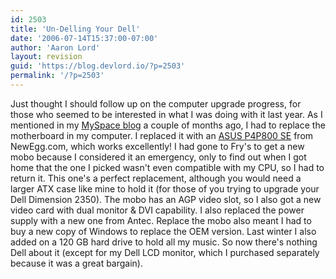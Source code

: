 ```yaml
---
id: 2503
title: 'Un-Delling Your Dell'
date: '2006-07-14T15:37:00-07:00'
author: 'Aaron Lord'
layout: revision
guid: 'https://blog.devlord.io/?p=2503'
permalink: '/?p=2503'
---
```


Just thought I should follow up on the computer upgrade progress, for those who seemed to be interested in what I was doing with it last year.  As I mentioned in my <a href="http://blog.myspace.com/index.cfm?fuseaction=blog.view&amp;friendID=17285023&amp;blogID=116194105&amp;MyToken=f5ee37df-9cf9-4133-b738-177d3d11d1f8">MySpace blog</a> a couple of months ago, I had to replace the motherboard in my computer.  I replaced it with an <a href="http://www.newegg.com/Product/Product.asp?Item=N82E16813131484">ASUS P4P800 SE</a> from NewEgg.com, which works excellently!  I had gone to Fry's to get a new mobo because I considered it an emergency, only to find out when I got home that the one I picked wasn't even compatible with my CPU, so I had to return it.  This one's a perfect replacement, although you would need a larger ATX case like mine to hold it (for those of you trying to upgrade your Dell Dimension 2350).  The mobo has an AGP video slot, so I also got a new video card with dual monitor &amp; DVI capability.  I also replaced the power supply with a new one from Antec.  Replace the mobo also meant I had to buy a new copy of Windows to replace the OEM version.  Last winter I also added on a 120 GB hard drive to hold all my music.  So now there's nothing Dell about it (except for my Dell LCD monitor, which I purchased separately because it was a great bargain).